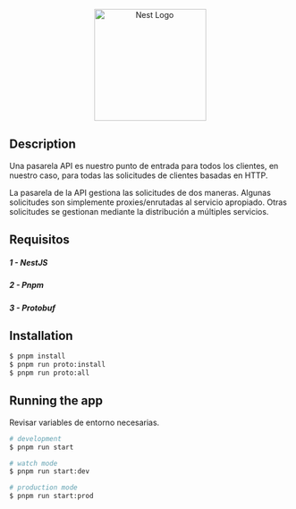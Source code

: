 <p align="center">
  <a href="http://nestjs.com/" target="blank"><img src="https://nestjs.com/img/logo-small.svg" width="200" alt="Nest Logo" /></a>
</p>

## Description

Una pasarela API es nuestro punto de entrada para todos los clientes, en nuestro caso, para todas las solicitudes de clientes basadas en HTTP.

La pasarela de la API gestiona las solicitudes de dos maneras. Algunas solicitudes son simplemente proxies/enrutadas al servicio apropiado. Otras solicitudes se gestionan mediante la distribución a múltiples servicios.

## Requisitos

##### 1 - NestJS

##### 2 - Pnpm

##### 3 - Protobuf

## Installation

```bash
$ pnpm install
$ pnpm run proto:install
$ pnpm run proto:all
```

## Running the app

Revisar variables de entorno necesarias.

```bash
# development
$ pnpm run start

# watch mode
$ pnpm run start:dev

# production mode
$ pnpm run start:prod
```

